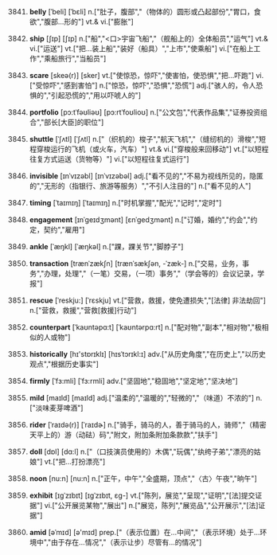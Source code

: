 3841. **belly**
[ˈbeli]  [ˈbɛli]
n.["肚子，腹部","（物体的）圆形或凸起部份","胃口，食欲","腹部…形的"]  vt.& vi.["膨胀"]  

3842. **ship**
[ʃɪp]  [ʃɪp]
n.["船","<口>宇宙飞船","（舰船上的）全体船员","运气"]  vt.& vi.["运送"]  vt.["把…装上船","装好（船具）","上市","使乘船"]  vi.["在船上工作","乘船旅行","当船员"]  

3843. **scare**
[skeə(r)]  [sker]
vt.["使惊恐，惊吓","使害怕，使恐惧","把…吓跑"]  vi.["受惊吓","感到害怕"]  n.["惊恐，惊吓","恐惧","恐慌"]  adj.["骇人的，令人恐惧的","引起恐慌的","用以吓唬人的"]  

3844. **portfolio**
[pɔ:tˈfəʊliəʊ]  [pɔ:rtˈfoʊlioʊ]
n.["公文包","代表作品集","证券投资组合","部长[大臣]的职位"]  

3845. **shuttle**
[ˈʃʌtl]  [ˈʃʌtl]
n.["（织机的）梭子","航天飞机","（缝纫机的）滑梭","短程穿梭运行的飞机（或火车，汽车）"]  vt.& vi.["穿梭般来回移动"]  vt.["以短程往复方式运送（货物等）"]  vi.["以短程往复式运行"]  

3846. **invisible**
[ɪnˈvɪzəbl]  [ɪnˈvɪzəbəl]
adj.["看不见的","不易为视线所见的，隐匿的","无形的（指银行、旅游等服务）","不引人注目的"]  n.["看不见的人"]  

3847. **timing**
[ˈtaɪmɪŋ]  [ˈtaɪmɪŋ]
n.["时机掌握","配光","记时","定时"]  

3848. **engagement**
[ɪnˈgeɪdʒmənt]  [ɛnˈɡedʒmənt]
n.["订婚，婚约","约会","约定，契约","雇用"]  

3849. **ankle**
[ˈæŋkl]  [ˈæŋkəl]
n.["踝，踝关节","脚脖子"]  

3850. **transaction**
[trænˈzækʃn]  [trænˈsækʃən, -ˈzæk-]
n.["交易，业务，事务","办理，处理","（一笔）交易，（一项）事务","（学会等的）会议记录，学报"]  

3851. **rescue**
[ˈreskju:]  [ˈrɛskju]
vt.["营救，救援，使免遭损失","[法律] 非法劫回"]  n.["营救，救援","营救[救援]行动"]  

3852. **counterpart**
[ˈkaʊntəpɑ:t]  [ˈkaʊntərpɑ:rt]
n.["配对物","副本","相对物","极相似的人或物"]  

3853. **historically**
[hɪ'stɒrɪklɪ]  [hɪsˈtɔrɪkl:ɪ]
adv.["从历史角度","在历史上","以历史观点","根据历史事实"]  

3854. **firmly**
[ˈfɜ:mli]  [ˈfɜ:rmli]
adv.["坚固地","稳固地","坚定地","坚决地"]  

3855. **mild**
[maɪld]  [maɪld]
adj.["温柔的","温暖的","轻微的","（味道）不浓的"]  n.["淡味麦芽啤酒"]  

3856. **rider**
[ˈraɪdə(r)]  [ˈraɪdɚ]
n.["骑手，骑马的人，善于骑马的人，骑师","（精密天平上的）游（动砝）码","附文，附加条附加条款款","扶手"]  

3857. **doll**
[dɒl]  [dɑ:l]
n.["（口技演员使用的）木偶","玩偶","纨绔子弟","漂亮的姑娘"]  vt.["把…打扮漂亮"]  

3858. **noon**
[nu:n]  [nu:n]
n.["正午，中午","全盛期，顶点","〈古〉午夜","晌午"]  

3859. **exhibit**
[ɪgˈzɪbɪt]  [ɪɡˈzɪbɪt, ɛɡ-]
vt.["陈列，展览","呈现","证明","[法]提交证据"]  vi.["公开展览某物","展出"]  n.["展览，陈列","展览品","公开展示","[法]证据"]  

3860. **amid**
[əˈmɪd]  [ə'mɪd]
prep.["（表示位置）在…中间","（表示环境）处于…环境中","由于存在…情况","（表示让步）尽管有…的情况"]  

